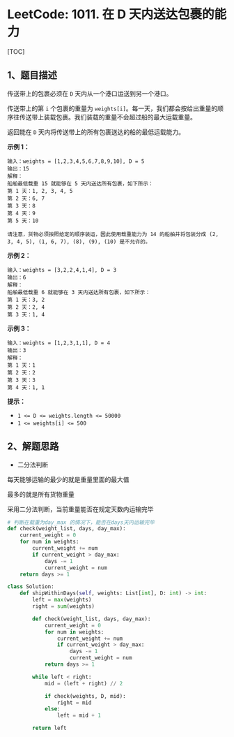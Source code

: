 # LeetCode: 1011. 在 D 天内送达包裹的能力

[TOC]

## 1、题目描述

传送带上的包裹必须在 `D` 天内从一个港口运送到另一个港口。

传送带上的第 `i` 个包裹的重量为 `weights[i]`。每一天，我们都会按给出重量的顺序往传送带上装载包裹。我们装载的重量不会超过船的最大运载重量。

返回能在 `D` 天内将传送带上的所有包裹送达的船的最低运载能力。

 

**示例 1：**

```
输入：weights = [1,2,3,4,5,6,7,8,9,10], D = 5
输出：15
解释：
船舶最低载重 15 就能够在 5 天内送达所有包裹，如下所示：
第 1 天：1, 2, 3, 4, 5
第 2 天：6, 7
第 3 天：8
第 4 天：9
第 5 天：10

请注意，货物必须按照给定的顺序装运，因此使用载重能力为 14 的船舶并将包装分成 (2, 3, 4, 5), (1, 6, 7), (8), (9), (10) 是不允许的。 
```



**示例 2：**

```
输入：weights = [3,2,2,4,1,4], D = 3
输出：6
解释：
船舶最低载重 6 就能够在 3 天内送达所有包裹，如下所示：
第 1 天：3, 2
第 2 天：2, 4
第 3 天：1, 4
```



**示例 3：**

```
输入：weights = [1,2,3,1,1], D = 4
输出：3
解释：
第 1 天：1
第 2 天：2
第 3 天：3
第 4 天：1, 1
```



**提示：**

-   `1 <= D <= weights.length <= 50000`
-   `1 <= weights[i] <= 500`



## 2、解题思路

-   二分法判断

每天能够运输的最少的就是重量里面的最大值

最多的就是所有货物重量

采用二分法判断，当前重量能否在规定天数内运输完毕

```python
# 判断在载重为day_max 的情况下，能否在days天内运输完毕
def check(weight_list, days, day_max):
    current_weight = 0
    for num in weights:
        current_weight += num
        if current_weight > day_max:
            days -= 1
            current_weight = num
    return days >= 1
```



```python
class Solution:
    def shipWithinDays(self, weights: List[int], D: int) -> int:
        left = max(weights)
        right = sum(weights)

        def check(weight_list, days, day_max):
            current_weight = 0
            for num in weights:
                current_weight += num
                if current_weight > day_max:
                    days -= 1
                    current_weight = num
            return days >= 1

        while left < right:
            mid = (left + right) // 2

            if check(weights, D, mid):
                right = mid
            else:
                left = mid + 1

        return left
```

